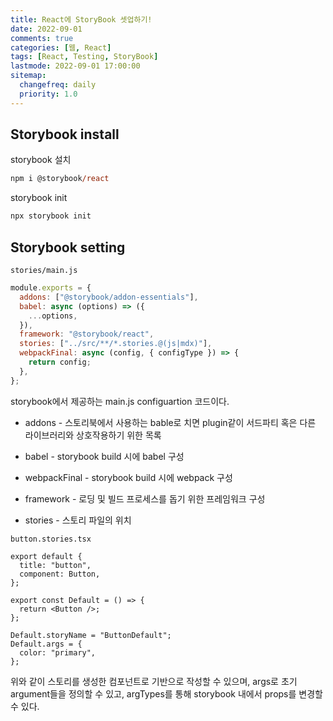 ```yaml
---
title: React에 StoryBook 셋업하기!
date: 2022-09-01
comments: true
categories: [웹, React]
tags: [React, Testing, StoryBook]
lastmode: 2022-09-01 17:00:00
sitemap:
  changefreq: daily
  priority: 1.0
---
```


## Storybook install

storybook 설치

```ps
npm i @storybook/react
```

storybook init

```ps
npx storybook init
```

## Storybook setting

`stories/main.js`

```js
module.exports = {
  addons: ["@storybook/addon-essentials"],
  babel: async (options) => ({
    ...options,
  }),
  framework: "@storybook/react",
  stories: ["../src/**/*.stories.@(js|mdx)"],
  webpackFinal: async (config, { configType }) => {
    return config;
  },
};
```

storybook에서 제공하는 main.js configuartion 코드이다.

- addons - 스토리북에서 사용하는 bable로 치면 plugin같이 서드파티 혹은 다른 라이브러리와 상호작용하기 위한 목록

- babel - storybook build 시에 babel 구성

- webpackFinal - storybook build 시에 webpack 구성

- framework - 로딩 및 빌드 프로세스를 돕기 위한 프레임워크 구성

- stories - 스토리 파일의 위치

`button.stories.tsx`

```tsx
export default {
  title: "button",
  component: Button,
};

export const Default = () => {
  return <Button />;
};

Default.storyName = "ButtonDefault";
Default.args = {
  color: "primary",
};
```

위와 같이 스토리를 생성한 컴포넌트로 기반으로 작성할 수 있으며, args로 초기 argument들을 정의할 수 있고,
argTypes를 통해 storybook 내에서 props를 변경할 수 있다.
